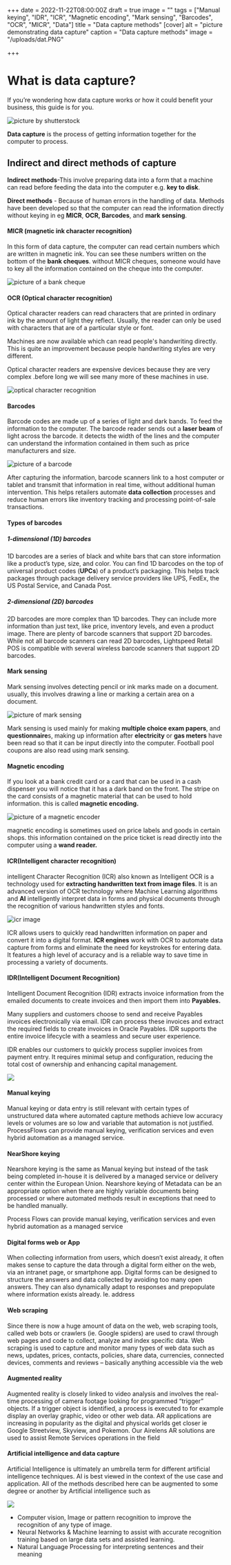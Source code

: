 +++
date = 2022-11-22T08:00:00Z
draft = true
image = ""
tags = ["Manual keying", "IDR", "ICR", "Magnetic encoding", "Mark sensing", "Barcodes", "OCR", "MICR", "Data"]
title = "Data capture methods"
[cover]
alt = "picture demonstrating data capture"
caption = "Data capture methods"
image = "/uploads/dat.PNG"

+++
# **What is data capture?**

If you’re wondering how data capture works or how it could benefit your business, this guide is for you.

![picture by shutterstock](/uploads/data.PNG "data capture")

**Data capture** is the process of getting information together for the computer to process.

## Indirect and direct methods of capture

**Indirect methods**-This involve preparing data into a form that a machine can read before feeding the data into the computer e.g. **key to disk**.

**Direct methods** - Because of human errors in the handling of data. Methods have been developed so that the computer can read the information directly without keying in eg **MICR**, **OCR, Barcodes**, and **mark sensing**.

#### MICR (magnetic ink character recognition)

In this form of data capture, the computer can read certain numbers which are written in magnetic ink. You can see these numbers written on the bottom of the **bank cheques**. without MICR cheques, someone would have to key all the information contained on the cheque into the computer.

![picture of a bank cheque](/uploads/02f77252715f350de83d31a68abb4857.jpg "bank cheque")

#### OCR (Optical character recognition)

Optical character readers can read characters that are printed in ordinary ink by the amount of light they reflect. Usually, the reader can only be used with characters that are of a particular style or font.

Machines are now available which can read people's handwriting directly. This is quite an improvement because people handwriting styles are very different.

Optical character readers are expensive devices because they are very complex .before long we will see many more of these machines in use.

![optical character recognition](/uploads/56c3a72ac0407c40be76c8fc1ad3f1c2.jpg "optical character recognition picture")

#### Barcodes

Barcode codes are made up of a series of light and dark bands. To feed the information to the computer. The barcode reader sends out a **laser beam** of light across the barcode. it detects the width of the lines and the computer can understand the information contained in them such as price manufacturers and size.

![picture of a barcode](/uploads/6561c465492053b519b9dee4f90a4c05.jpg "barcode")

After capturing the information, barcode scanners link to a host computer or tablet and transmit that information in real time, without additional human intervention. This helps retailers automate **data collection** processes and reduce human errors like inventory tracking and processing point-of-sale transactions.

#### Types of barcodes

##### 1-dimensional (1D) barcodes

1D barcodes are a series of black and white bars that can store information like a product’s type, size, and color. You can find 1D barcodes on the top of universal product codes (**UPCs**) of a product’s packaging. This helps track packages through package delivery service providers like UPS, FedEx, the US Postal Service, and Canada Post.

##### 2-dimensional (2D) barcodes

2D barcodes are more complex than 1D barcodes. They can include more information than just text, like price, inventory levels, and even a product image. There are plenty of barcode scanners that support 2D barcodes. While not all barcode scanners can read 2D barcodes, Lightspeed Retail POS is compatible with several wireless barcode scanners that support 2D barcodes.

#### Mark sensing

Mark sensing involves detecting pencil or ink marks made on a document. usually, this involves drawing a line or marking a certain area on a document.

![picture of mark sensing](/uploads/e7e9ee9631cd403b36848364ec552bf8.jpg "mark sensing")

Mark sensing is used mainly for making **multiple choice exam papers**, and **questionnaire**s, making up information after **electricity** or **gas meters** have been read so that it can be input directly into the computer. Football pool coupons are also read using mark sensing.

#### Magnetic encoding

If you look at a bank credit card or a card that can be used in a cash dispenser you will notice that it has a dark band on the front. The stripe on the card consists of a magnetic material that can be used to hold information. this is called **magnetic encoding.**

![picture of a magnetic encoder](/uploads/dd80eaf42b2b41dfa1f78e034f075ae5.jpg "encoder")

magnetic encoding is sometimes used on price labels and goods in certain shops. this information contained on the price ticket is read directly into the computer using a **wand reader.**

#### ICR(Intelligent character recognition)

intelligent Character Recognition (ICR) also known as Intelligent OCR is a technology used for **extracting handwritten text from image files**. It is an advanced version of OCR technology where Machine Learning algorithms and **AI** intelligently interpret data in forms and physical documents through the recognition of various handwritten styles and fonts.

![icr image](/uploads/cgfffapture.PNG "ICR")

ICR allows users to quickly read handwritten information on paper and convert it into a digital format. **ICR engines** work with OCR to automate data capture from forms and eliminate the need for keystrokes for entering data. It features a high level of accuracy and is a reliable way to save time in processing a variety of documents.

#### IDR(Intelligent Document Recognition)

Intelligent Document Recognition (IDR) extracts invoice information from the emailed documents to create invoices and then import them into **Payables.**

Many suppliers and customers choose to send and receive Payables invoices electronically via email. IDR can process these invoices and extract the required fields to create invoices in Oracle Payables. IDR supports the entire invoice lifecycle with a seamless and secure user experience.

IDR enables our customers to quickly process supplier invoices from payment entry. It requires minimal setup and configuration, reducing the total cost of ownership and enhancing capital management.

![](/uploads/41723ac7c115497e815bee103dea6119-2.jpg)

#### Manual keying

Manual keying or data entry is still relevant with certain types of unstructured data where automated capture methods achieve low accuracy levels or volumes are so low and variable that automation is not justified. ProcessFlows can provide manual keying, verification services and even hybrid automation as a managed service.

#### NearShore keying

Nearshore keying is the same as Manual keying but instead of the task being completed in-house it is delivered by a managed service or delivery center within the European Union. Nearshore keying of Metadata can be an appropriate option when there are highly variable documents being processed or where automated methods result in exceptions that need to be handled manually.

Process Flows can provide manual keying, verification services and even hybrid automation as a managed service

#### Digital forms web or App

When collecting information from users, which doesn’t exist already, it often makes sense to capture the data through a digital form either on the web, via an intranet page, or smartphone app. Digital forms can be designed to structure the answers and data collected by avoiding too many open answers. They can also dynamically adapt to responses and prepopulate where information exists already. Ie. address

#### Web scraping

Since there is now a huge amount of data on the web, web scraping tools, called web bots or crawlers (ie. Google spiders) are used to crawl through web pages and code to collect, analyze and index specific data. Web scraping is used to capture and monitor many types of web data such as news, updates, prices, contacts, policies, share data, currencies, connected devices, comments and reviews – basically anything accessible via the web

#### Augmented reality

Augmented reality is closely linked to video analysis and involves the real-time processing of camera footage looking for programmed “trigger” objects. If a trigger object is identified, a process is executed to for example display an overlay graphic, video or other web data. AR applications are increasing in popularity as the digital and physical worlds get closer ie Google Streetview, Skyview, and Pokemon. Our Airelens AR solutions are used to assist Remote Services operations in the field

#### Artificial intelligence and data capture

Artificial Intelligence is ultimately an umbrella term for different artificial intelligence techniques. AI is best viewed in the context of the use case and application. All of the methods described here can be augmented to some degree or another by Artificial intelligence such as

![](/uploads/fb_4glvx0aibtfp.jpeg)

* Computer vision, Image or pattern recognition to improve the recognition of any type of image.
* Neural Networks & Machine learning to assist with accurate recognition training based on large data sets and assisted learning.
* Natural Language Processing for interpreting sentences and their meaning
